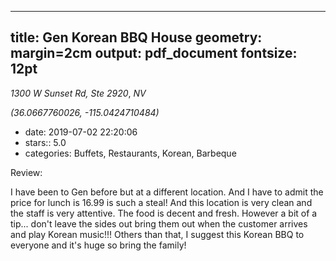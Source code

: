 
---
title: Gen Korean BBQ House
geometry: margin=2cm
output: pdf_document
fontsize: 12pt
---

_1300 W Sunset Rd, Ste 2920_, _NV_

*(36.0667760026, -115.0424710484)*

- date: 2019-07-02 22:20:06
- stars:: 5.0
-  categories: Buffets, Restaurants, Korean, Barbeque

Review:

I have been to Gen before but at a different location. And I have to admit the price for lunch is 16.99 is such a steal! And this location is very clean and the staff is very attentive. The food is decent and fresh. However a bit of a tip... don't leave the sides out bring them out when the customer arrives and play Korean music!!! Others than that, I suggest this Korean BBQ to everyone and it's huge so bring the family!

